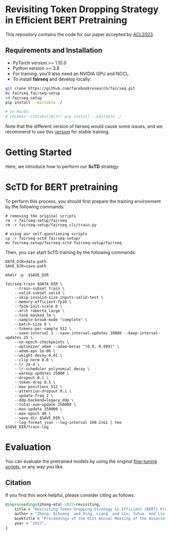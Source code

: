 # Revisiting Token Dropping Strategy in Efficient BERT Pretraining

This repository contains the code for our paper accepted by [ACL2023](https://aclanthology.org/2023.acl-long.579/).

## Requirements and Installation

- PyTorch version >= 1.10.0
- Python version >= 3.8
- For training, you'll also need an NVIDIA GPU and NCCL.
- To install **fairseq** and develop locally:

``` bash
git clone https://github.com/facebookresearch/fairseq.git
mv fairseq fairseq-setup
cd fairseq-setup
pip install --editable ./

# on MacOS:
# CFLAGS="-stdlib=libc++" pip install --editable ./
```

Note that the different version of fairseq would cause some issues, and we recommend to use this [version](https://github.com/facebookresearch/fairseq/tree/2fd9d8a972794ba919174baf0d1828a5a4c626f3) for stable training.

# Getting Started
Here, we introduce how to perform our **ScTD** strategy.

# ScTD for BERT pretraining
To perform this process, you should first prepare the training environment by the following commands:

``` 
# removing the original scripts
rm -r fairseq-setup/fairseq
rm -r fairseq-setup/fairseq_cli/train.py

# using our self-questioning scripts
cp -r fairseq-sctd fairseq-setup/
mv fairseq-setup/fairseq-sctd fairseq-setup/fairseq
```

Then, you can start ScTD training by the following commands:

``` 
DATA_DIR=data-path
SAVE_DIR=save-path

mkdir -p  $SAVE_DIR

fairseq-train $DATA_DIR \
    --train-subset train \
    --valid-subset valid \
    --skip-invalid-size-inputs-valid-test \
    --memory-efficient-fp16 \
    --fp16-init-scale 8 \
    --arch roberta_large \
    --task masked_lm \
    --sample-break-mode "complete" \
    --batch-size 8 \
    --tokens-per-sample 512 \
    --save-interval 1 --save-interval-updates 10000 --keep-interval-updates 25 \
    --no-epoch-checkpoints \
    --optimizer adam --adam-betas "(0.9, 0.999)" \
    --adam-eps 1e-06 \
    --weight-decay 0.01 \
    --clip-norm 0.0 \
    --lr 2e-4 \
    --lr-scheduler polynomial_decay \
    --warmup-updates 25000 \
    --dropout 0.1 \
    --token-drop 0.5 \
    --max-positions 512 \
    --attention-dropout 0.1 \
    --update-freq 2 \
    --ddp-backend=legacy_ddp \
    --total-num-update 250000 \
    --max-update 250000 \
    --max-epoch 40 \
    --save-dir $SAVE_DIR \
    --log-format json --log-interval 100 2>&1 | tee $SAVE_DIR/train.log

```

# Evaluation
You can evaluate the pretrained models by using the original [fine-tuning scripts](https://github.com/facebookresearch/fairseq/tree/main/examples/roberta), or any way you like.


## Citation
If you find this work helpful, please consider citing as follows:  

```ruby
@inproceedings{zhong-etal-2023-revisiting,
    title = "Revisiting Token Dropping Strategy in Efficient {BERT} Pretraining",
    author = "Zhong, Qihuang  and Ding, Liang  and Liu, Juhua  and Liu, Xuebo  and Zhang, Min  and Du, Bo  and Tao, Dacheng",
    booktitle = "Proceedings of the 61st Annual Meeting of the Association for Computational Linguistics (Volume 1: Long Papers)",
    year = "2023",
}
```

